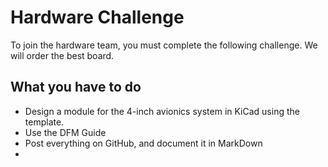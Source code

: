 # Hardware Challenge

To join the hardware team, you must complete the following challenge. We will order the best board.

## What you have to do

- Design a module for the 4-inch avionics system in KiCad using the template.
- Use the DFM Guide
- Post everything on GitHub, and document it in MarkDown
- 